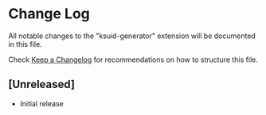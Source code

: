 # Change Log

All notable changes to the "ksuid-generator" extension will be documented in this file.

Check [Keep a Changelog](http://keepachangelog.com/) for recommendations on how to structure this file.

## [Unreleased]

- Initial release